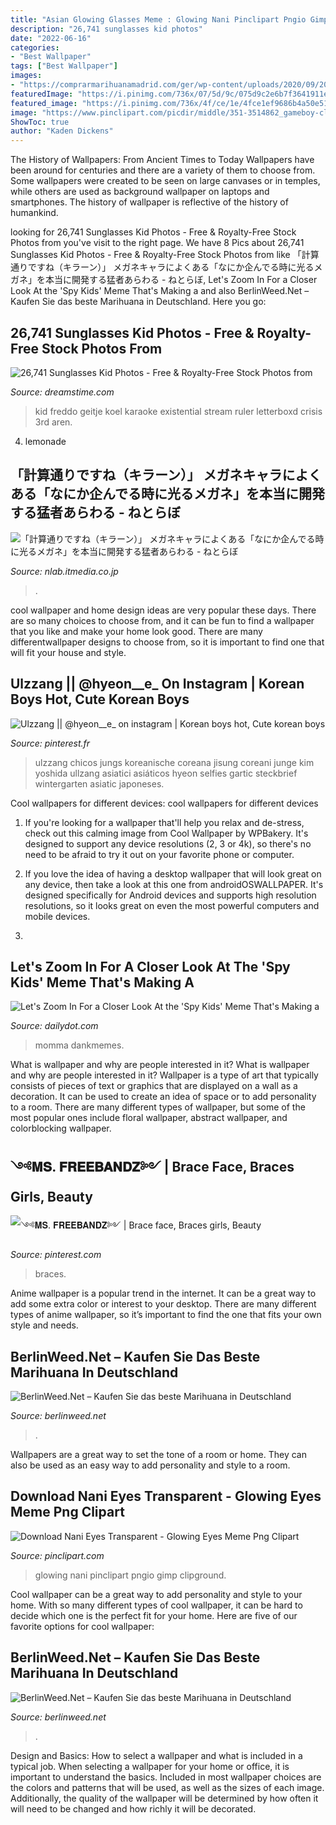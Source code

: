 ```yaml
---
title: "Asian Glowing Glasses Meme : Glowing Nani Pinclipart Pngio Gimp Clipground"
description: "26,741 sunglasses kid photos"
date: "2022-06-16"
categories:
- "Best Wallpaper"
tags: ["Best Wallpaper"]
images:
- "https://comprarmarihuanamadrid.com/ger/wp-content/uploads/2020/09/20200616_154956-768x1024.jpg"
featuredImage: "https://i.pinimg.com/736x/07/5d/9c/075d9c2e6b7f3641911e50ca337026b2.jpg"
featured_image: "https://i.pinimg.com/736x/4f/ce/1e/4fce1ef9686b4a50e51b9e26550f8aa5.jpg"
image: "https://www.pinclipart.com/picdir/middle/351-3514862_gameboy-clipart.png"
ShowToc: true
author: "Kaden Dickens"
---
```



The History of Wallpapers: From Ancient Times to Today
Wallpapers have been around for centuries and there are a variety of them to choose from. Some wallpapers were created to be seen on large canvases or in temples, while others are used as background wallpaper on laptops and smartphones. The history of wallpaper is reflective of the history of humankind.

	

		
looking for 26,741 Sunglasses Kid Photos - Free &amp; Royalty-Free Stock Photos from you've visit to the right page. We have 8 Pics about 26,741 Sunglasses Kid Photos - Free &amp; Royalty-Free Stock Photos from like 「計算通りですね（キラーン）」 メガネキャラによくある「なにか企んでる時に光るメガネ」を本当に開発する猛者あらわる - ねとらぼ, Let&#039;s Zoom In For a Closer Look At the &#039;Spy Kids&#039; Meme That&#039;s Making a and also BerlinWeed.Net – Kaufen Sie das beste Marihuana in Deutschland. Here you go:
		
    
## 26,741 Sunglasses Kid Photos - Free &amp; Royalty-Free Stock Photos From

<img loading=lazy src="https://thumbs.dreamstime.com/z/cool-kid-10482439.jpg" onerror="this.onerror=null;this.src='https://tse4.mm.bing.net/th?id=OIP.IbNWAeWB857AZ4znNm2i1QHaKD&amp;pid=15.1';" alt="26,741 Sunglasses Kid Photos - Free &amp; Royalty-Free Stock Photos from">

_Source: dreamstime.com_

>kid freddo geitje koel karaoke existential stream ruler letterboxd crisis 3rd aren. 

	

4. lemonade 

    
## 「計算通りですね（キラーン）」 メガネキャラによくある「なにか企んでる時に光るメガネ」を本当に開発する猛者あらわる - ねとらぼ

<img loading=lazy src="http://image.itmedia.co.jp/nl/articles/1810/04/kutsu_181004glass07.jpg" onerror="this.onerror=null;this.src='https://tse4.mm.bing.net/th?id=OIP.DBccV8q7bmtg0OTOp9lnvQHaFS&amp;pid=15.1';" alt="「計算通りですね（キラーン）」 メガネキャラによくある「なにか企んでる時に光るメガネ」を本当に開発する猛者あらわる - ねとらぼ">

_Source: nlab.itmedia.co.jp_

>. 

	

cool wallpaper and home design ideas are very popular these days. There are so many choices to choose from, and it can be fun to find a wallpaper that you like and make your home look good. There are many differentwallpaper designs to choose from, so it is important to find one that will fit your house and style.

    
## Ulzzang || @hyeon__e_ On Instagram | Korean Boys Hot, Cute Korean Boys

<img loading=lazy src="https://i.pinimg.com/736x/07/5d/9c/075d9c2e6b7f3641911e50ca337026b2.jpg" onerror="this.onerror=null;this.src='https://tse4.mm.bing.net/th?id=OIP.fZR-WKK5f-y84ex2Dsp_wQHaHa&amp;pid=15.1';" alt="Ulzzang || @hyeon__e_ on instagram | Korean boys hot, Cute korean boys">

_Source: pinterest.fr_

>ulzzang chicos jungs koreanische coreana jisung coreani junge kim yoshida ullzang asiatici asiáticos hyeon selfies gartic steckbrief wintergarten asiatic japoneses. 

	

Cool wallpapers for different devices:
cool wallpapers for different devices 

1. If you're looking for a wallpaper that'll help you relax and de-stress, check out this calming image from Cool Wallpaper by WPBakery. It's designed to support any device resolutions (2, 3 or 4k), so there's no need to be afraid to try it out on your favorite phone or computer.

2. If you love the idea of having a desktop wallpaper that will look great on any device, then take a look at this one from androidOSWALLPAPER. It's designed specifically for Android devices and supports high resolution resolutions, so it looks great on even the most powerful computers and mobile devices.

3.

    
## Let&#039;s Zoom In For A Closer Look At The &#039;Spy Kids&#039; Meme That&#039;s Making A

<img loading=lazy src="http://www.dailydot.com/wp-content/uploads/f19/16/asianspykid.png" onerror="this.onerror=null;this.src='https://tse2.mm.bing.net/th?id=OIP.beG4FnsA4izjE9uPE63omwHaFO&amp;pid=15.1';" alt="Let&#039;s Zoom In For a Closer Look At the &#039;Spy Kids&#039; Meme That&#039;s Making a">

_Source: dailydot.com_

>momma dankmemes. 

	

What is wallpaper and why are people interested in it?
What is wallpaper and why are people interested in it?
Wallpaper is a type of art that typically consists of pieces of text or graphics that are displayed on a wall as a decoration. It can be used to create an idea of space or to add personality to a room. There are many different types of wallpaper, but some of the most popular ones include floral wallpaper, abstract wallpaper, and colorblocking wallpaper.

    
## ༺𝐌𝐒. 𝐅𝐑𝐄𝐄𝐁𝐀𝐍𝐃𝐙༻ | Brace Face, Braces Girls, Beauty

<img loading=lazy src="https://i.pinimg.com/736x/4f/ce/1e/4fce1ef9686b4a50e51b9e26550f8aa5.jpg" onerror="this.onerror=null;this.src='https://tse3.mm.bing.net/th?id=OIP.wCKkfx1-3hrJCSYhq-r81AHaIp&amp;pid=15.1';" alt="༺𝐌𝐒. 𝐅𝐑𝐄𝐄𝐁𝐀𝐍𝐃𝐙༻ | Brace face, Braces girls, Beauty">

_Source: pinterest.com_

>braces. 

	

Anime wallpaper is a popular trend in the internet. It can be a great way to add some extra color or interest to your desktop. There are many different types of anime wallpaper, so it’s important to find the one that fits your own style and needs.

    
## BerlinWeed.Net – Kaufen Sie Das Beste Marihuana In Deutschland

<img loading=lazy src="https://comprarmarihuanamadrid.com/ger/wp-content/uploads/2020/09/20200616_133454-1024x768.jpg" onerror="this.onerror=null;this.src='https://tse2.mm.bing.net/th?id=OIP.u1rNBh8wNLzuvaQsK3uphQHaFj&amp;pid=15.1';" alt="BerlinWeed.Net – Kaufen Sie das beste Marihuana in Deutschland">

_Source: berlinweed.net_

>. 

	

Wallpapers are a great way to set the tone of a room or home. They can also be used as an easy way to add personality and style to a room.

    
## Download Nani Eyes Transparent - Glowing Eyes Meme Png Clipart

<img loading=lazy src="https://www.pinclipart.com/picdir/middle/351-3514862_gameboy-clipart.png" onerror="this.onerror=null;this.src='https://tse1.mm.bing.net/th?id=OIP.EtDEuMnApMT1P6SwZk3wswHaEj&amp;pid=15.1';" alt="Download Nani Eyes Transparent - Glowing Eyes Meme Png Clipart">

_Source: pinclipart.com_

>glowing nani pinclipart pngio gimp clipground. 

	

Cool wallpaper can be a great way to add personality and style to your home. With so many different types of cool wallpaper, it can be hard to decide which one is the perfect fit for your home. Here are five of our favorite options for cool wallpaper: 

    
## BerlinWeed.Net – Kaufen Sie Das Beste Marihuana In Deutschland

<img loading=lazy src="https://comprarmarihuanamadrid.com/ger/wp-content/uploads/2020/09/20200616_154956-768x1024.jpg" onerror="this.onerror=null;this.src='https://tse1.mm.bing.net/th?id=OIP.VjXsVCExi_sSH8CSGaLlkAHaJ4&amp;pid=15.1';" alt="BerlinWeed.Net – Kaufen Sie das beste Marihuana in Deutschland">

_Source: berlinweed.net_

>. 

	

Design and Basics: How to select a wallpaper and what is included in a typical job.
When selecting a wallpaper for your home or office, it is important to understand the basics. Included in most wallpaper choices are the colors and patterns that will be used, as well as the sizes of each image. Additionally, the quality of the wallpaper will be determined by how often it will need to be changed and how richly it will be decorated.

